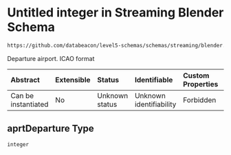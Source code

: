 # Untitled integer in Streaming Blender Schema

```txt
https://github.com/databeacon/level5-schemas/schemas/streaming/blender.schema.json#/properties/flights/properties/aprtDeparture
```

Departure airport. ICAO format

| Abstract            | Extensible | Status         | Identifiable            | Custom Properties | Additional Properties | Access Restrictions | Defined In                                                                              |
| :------------------ | :--------- | :------------- | :---------------------- | :---------------- | :-------------------- | :------------------ | :-------------------------------------------------------------------------------------- |
| Can be instantiated | No         | Unknown status | Unknown identifiability | Forbidden         | Allowed               | none                | [blender.schema.json\*](../../out/streaming/blender.schema.json "open original schema") |

## aprtDeparture Type

`integer`
